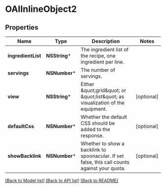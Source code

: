 # OAIInlineObject2

## Properties
Name | Type | Description | Notes
------------ | ------------- | ------------- | -------------
**ingredientList** | **NSString*** | The ingredient list of the recipe, one ingredient per line. | 
**servings** | **NSNumber*** | The number of servings. | 
**view** | **NSString*** | Either \&quot;grid\&quot; or \&quot;list\&quot; as visualization of the equipment. | [optional] 
**defaultCss** | **NSNumber*** | Whether the default CSS should be added to the response. | [optional] 
**showBacklink** | **NSNumber*** | Whether to show a backlink to spoonacular. If set false, this call counts against your quota. | [optional] 

[[Back to Model list]](../README.md#documentation-for-models) [[Back to API list]](../README.md#documentation-for-api-endpoints) [[Back to README]](../README.md)


